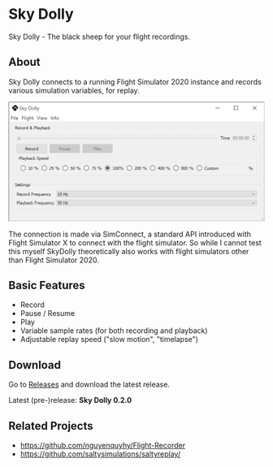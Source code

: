 # Sky Dolly
Sky Dolly - The black sheep for your flight recordings.

## About
Sky Dolly connects to a running Flight Simulator 2020 instance and records various simulation variables, for replay.

![Sky Dolly v0.2.0](./img/SkyDolly-v0.2.0.png)

The connection is made via SimConnect, a standard API introduced with Flight Simulator X to connect with the flight simulator. So while I cannot test this myself SkyDolly theoretically also works with flight simulators other than Flight Simulator 2020.

## Basic Features
* Record
* Pause / Resume
* Play
* Variable sample rates (for both recording and playback)
* Adjustable replay speed ("slow motion", "timelapse")

## Download

Go to [Releases](https://github.com/till213/SkyDolly/releases) and download the latest release.

Latest (pre-)release: **Sky Dolly 0.2.0**

## Related Projects

* https://github.com/nguyenquyhy/Flight-Recorder
* https://github.com/saltysimulations/saltyreplay/

